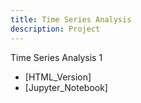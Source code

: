 ```yaml
---
title: Time Series Analysis
description: Project
---
```


Time Series Analysis 1
- [HTML_Version]
- [Jupyter_Notebook]
